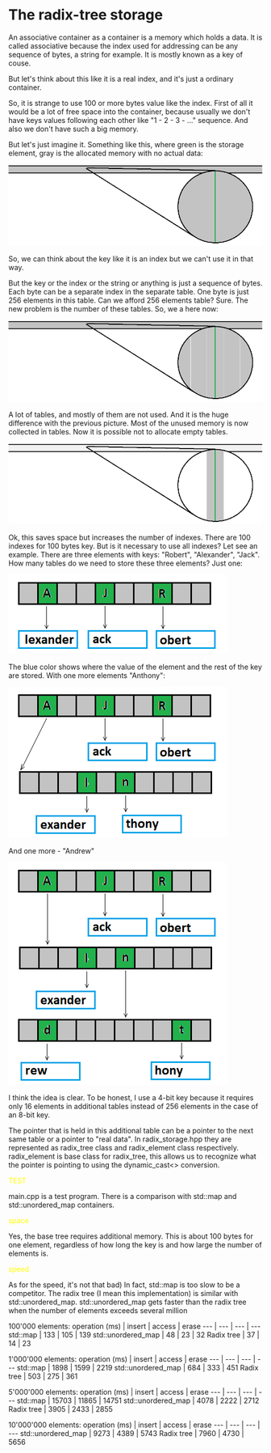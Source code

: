 # The radix-tree storage
An associative container as a container is a memory which holds a data. It is called associative because the index used for addressing can be any sequence of bytes, a string for example.
It is mostly known as a key of couse.

But let's think about this like it is a real index, and it's just a ordinary container.

So, it is strange to use 100 or more bytes value like the index. First of all it would be a lot of free space into the container, because usually we don't have keys values following each other like "1 - 2 - 3 - ..." sequence. And also we don't have such a big memory.

But let's just imagine it. Something like this, where green is the storage element, gray is the allocated memory with no actual data:

![Image description](./pic_0.png)

So, we can think about the key like it is an index but we can't use it in that way.

But the key or the index or the string or anything is just a sequence of bytes. Each byte can be a separate index in the separate table. One byte is just 256 elements in this table.
Can we afford 256 elements table? Sure. The new problem is the number of these tables. So, we a here now:

![Image description](./pic_1.png)

A lot of tables, and mostly of them are not used. And it is the huge difference with the previous picture. Most of the unused memory is now collected in tables.
Now it is possible not to allocate empty tables.

![Image description](./pic_2.png)

Ok, this saves space but increases the number of indexes. There are 100 indexes for 100 bytes key. But is it necessary to use all indexes?
Let see an example. There are three elements with keys: "Robert", "Alexander", "Jack". How many tables do we need to store these three elements? Just one:

![Image description](./pic_3.png)

The blue color shows where the value of the element and the rest of the key are stored.
With one more elements "Anthony":

![Image description](./pic_4.png)

And one more - "Andrew"

![Image description](./pic_5.png)

I think the idea is clear.
To be honest, I use a 4-bit key because it requires only 16 elements in additional tables instead of 256 elements in the case of an 8-bit key.

The pointer that is held in this additional table can be a pointer to the next same table or a pointer to "real data".
In radix_storage.hpp they are represented as radix_tree class and radix_element class respectively. radix_element is base class for radix_tree, this allows us to recognize what the pointer is pointing to using the dynamic_cast<> conversion.


<span style="color:yellow">TEST</span> 

main.cpp is a test program. There is a comparison with std::map and std::unordered_map containers.

<span style="color:yellow">space</span>

Yes, the base tree requires additional memory. This is about 100 bytes for one element, regardless of how long the key is and how large the number of elements is.

<span style="color:yellow">speed</span>

As for the speed, it's not that bad)
In fact, std::map is too slow to be a competitor.
The radix tree (I mean this implementation) is similar with std::unordered_map.
std::unordered_map gets faster than the radix tree when the number of elements exceeds several million

100'000 elements:
operation (ms) | insert | access | erase
--- | --- | --- | ---
std::map | 133 | 105 | 139 
std::unordered_map | 48 | 23 | 32 
Radix tree | 37 | 14 | 23


1'000'000 elements:
operation (ms) | insert | access | erase
--- | --- | --- | ---
std::map | 1898 | 1599 | 2219 
std::unordered_map | 684 | 333 | 451 
Radix tree | 503 | 275 | 361


5'000'000 elements:
operation (ms) | insert | access | erase
--- | --- | --- | ---
std::map | 15703 | 11865 | 14751 
std::unordered_map | 4078 | 2222 | 2712 
Radix tree | 3905 | 2433 | 2855


10'000'000 elements:
operation (ms) | insert | access | erase
--- | --- | --- | ---
std::unordered_map | 9273 | 4389 | 5743 
Radix tree | 7960 | 4730 | 5656
